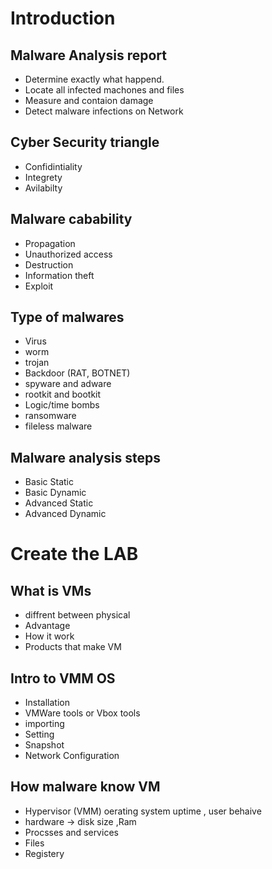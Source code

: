 # Introduction 
## Malware Analysis report 
* Determine exactly what happend.
* Locate all infected machones and files
* Measure and contaion damage 
* Detect malware infections on Network 


## Cyber Security triangle 
* Confidintiality 
* Integrety
* Avilabilty 

## Malware cabability 
* Propagation
* Unauthorized access
* Destruction 
* Information theft
* Exploit 

## Type of malwares
* Virus 
* worm
* trojan 
* Backdoor (RAT, BOTNET)
* spyware and adware
* rootkit and bootkit
* Logic/time bombs 
* ransomware 
* fileless malware 


## Malware analysis steps 
* Basic Static
* Basic Dynamic 
* Advanced Static
* Advanced Dynamic

# Create the LAB
## What is VMs 
* diffrent between physical
* Advantage 
* How it work 
* Products that make VM 

## Intro to VMM OS 
* Installation 
* VMWare tools or Vbox tools
* importing 
* Setting 
* Snapshot 
* Network Configuration

## How malware know VM
*  Hypervisor (VMM) oerating system uptime , user behaive  
* hardware -> disk size ,Ram 
* Procsses and services
* Files
* Registery 







